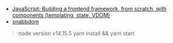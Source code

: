 - [JavaScript: Building a frontend framework, from scratch, with components (templating, state, VDOM)](https://mfrachet.github.io/create-frontend-framework/)
- [snabbdom](https://github.com/snabbdom/snabbdom)



> node version v14.15.5
> yarn install  && yarn start
